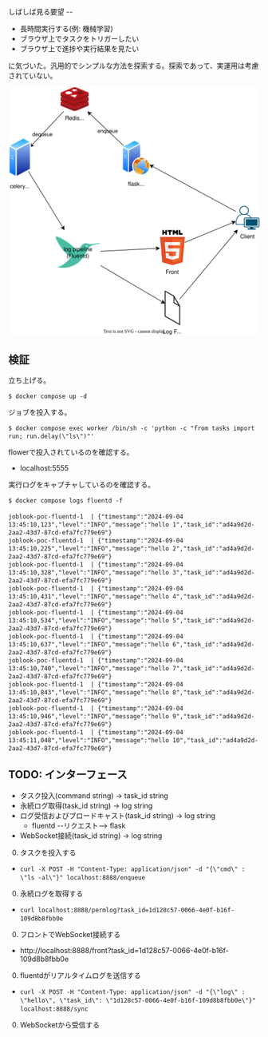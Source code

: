 しばしば見る要望 --

- 長時間実行する(例: 機械学習)
- ブラウザ上でタスクをトリガーしたい
- ブラウザ上で進捗や実行結果を見たい

に気づいた。汎用的でシンプルな方法を探索する。探索であって、実運用は考慮されていない。

![images](./system.drawio.svg)

## 検証

立ち上げる。
```shell
$ docker compose up -d
```

ジョブを投入する。
```shell
$ docker compose exec worker /bin/sh -c 'python -c "from tasks import run; run.delay(\"ls\")"'
```

flowerで投入されているのを確認する。

- localhost:5555

実行ログをキャプチャしているのを確認する。
```shell
$ docker compose logs fluentd -f

joblook-poc-fluentd-1  | {"timestamp":"2024-09-04 13:45:10,123","level":"INFO","message":"hello 1","task_id":"ad4a9d2d-2aa2-43d7-87cd-efa7fc779e69"}
joblook-poc-fluentd-1  | {"timestamp":"2024-09-04 13:45:10,225","level":"INFO","message":"hello 2","task_id":"ad4a9d2d-2aa2-43d7-87cd-efa7fc779e69"}
joblook-poc-fluentd-1  | {"timestamp":"2024-09-04 13:45:10,328","level":"INFO","message":"hello 3","task_id":"ad4a9d2d-2aa2-43d7-87cd-efa7fc779e69"}
joblook-poc-fluentd-1  | {"timestamp":"2024-09-04 13:45:10,431","level":"INFO","message":"hello 4","task_id":"ad4a9d2d-2aa2-43d7-87cd-efa7fc779e69"}
joblook-poc-fluentd-1  | {"timestamp":"2024-09-04 13:45:10,534","level":"INFO","message":"hello 5","task_id":"ad4a9d2d-2aa2-43d7-87cd-efa7fc779e69"}
joblook-poc-fluentd-1  | {"timestamp":"2024-09-04 13:45:10,637","level":"INFO","message":"hello 6","task_id":"ad4a9d2d-2aa2-43d7-87cd-efa7fc779e69"}
joblook-poc-fluentd-1  | {"timestamp":"2024-09-04 13:45:10,740","level":"INFO","message":"hello 7","task_id":"ad4a9d2d-2aa2-43d7-87cd-efa7fc779e69"}
joblook-poc-fluentd-1  | {"timestamp":"2024-09-04 13:45:10,843","level":"INFO","message":"hello 8","task_id":"ad4a9d2d-2aa2-43d7-87cd-efa7fc779e69"}
joblook-poc-fluentd-1  | {"timestamp":"2024-09-04 13:45:10,946","level":"INFO","message":"hello 9","task_id":"ad4a9d2d-2aa2-43d7-87cd-efa7fc779e69"}
joblook-poc-fluentd-1  | {"timestamp":"2024-09-04 13:45:11,048","level":"INFO","message":"hello 10","task_id":"ad4a9d2d-2aa2-43d7-87cd-efa7fc779e69"}
```

## TODO: インターフェース

- タスク投入(command string) -> task_id string
- 永続ログ取得(task_id string) -> log string
- ログ受信およびブロードキャスト(task_id string) -> log string
  - fluentd --リクエスト--> flask
- WebSocket接続(task_id string) -> log string

0. タスクを投入する
  - `curl -X POST -H "Content-Type: application/json" -d "{\"cmd\" : \"ls -al\"}" localhost:8888/enqueue`
0. 永続ログを取得する
  - `curl localhost:8888/permlog?task_id=1d128c57-0066-4e0f-b16f-109d8b8fbb0e`
0. フロントでWebSocket接続する
  - http://localhost:8888/front?task_id=1d128c57-0066-4e0f-b16f-109d8b8fbb0e
0. fluentdがリアルタイムログを送信する
  - `curl -X POST -H "Content-Type: application/json" -d "{\"log\" : \"hello\", \"task_id\": \"1d128c57-0066-4e0f-b16f-109d8b8fbb0e\"}" localhost:8888/sync`
0. WebSocketから受信する
